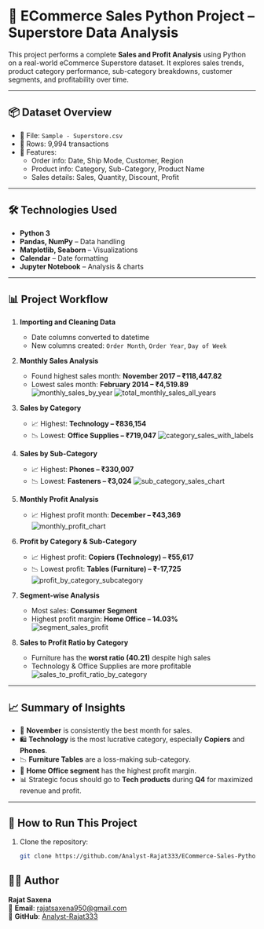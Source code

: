 # 🛒 ECommerce Sales Python Project – Superstore Data Analysis

This project performs a complete **Sales and Profit Analysis** using Python on a real-world eCommerce Superstore dataset. It explores sales trends, product category performance, sub-category breakdowns, customer segments, and profitability over time.

---

## 📦 Dataset Overview

- 📁 File: `Sample - Superstore.csv`
- 🔢 Rows: 9,994 transactions
- 🧾 Features:
  - Order info: Date, Ship Mode, Customer, Region
  - Product info: Category, Sub-Category, Product Name
  - Sales details: Sales, Quantity, Discount, Profit

---

## 🛠 Technologies Used

- **Python 3**
- **Pandas, NumPy** – Data handling
- **Matplotlib, Seaborn** – Visualizations
- **Calendar** – Date formatting
- **Jupyter Notebook** – Analysis & charts

---

## 📊 Project Workflow

1. **Importing and Cleaning Data**
   - Date columns converted to datetime
   - New columns created: `Order Month`, `Order Year`, `Day of Week`

2. **Monthly Sales Analysis**
   - Found highest sales month: **November 2017 – ₹118,447.82**
   - Lowest sales month: **February 2014 – ₹4,519.89**
  ![monthly_sales_by_year](https://github.com/user-attachments/assets/33b6b992-eeaa-49f6-9557-464f06c31ee8)
  ![total_monthly_sales_all_years](https://github.com/user-attachments/assets/3ec42f78-bd40-45fc-b1f9-bd415cc08356)


3. **Sales by Category**
   - 📈 Highest: **Technology – ₹836,154**
   - 📉 Lowest: **Office Supplies – ₹719,047**
   ![category_sales_with_labels](https://github.com/user-attachments/assets/731bb1d0-252f-47f6-8d4e-9e4b23e15a4c)


4. **Sales by Sub-Category**
   - 📈 Highest: **Phones – ₹330,007**
   - 📉 Lowest: **Fasteners – ₹3,024**
   ![sub_category_sales_chart](https://github.com/user-attachments/assets/8ebd62ff-d8cd-4b91-a3aa-2f18c0035fc5)


5. **Monthly Profit Analysis**
   - 📈 Highest profit month: **December – ₹43,369**
   ![monthly_profit_chart](https://github.com/user-attachments/assets/d20235f3-7208-42f1-b321-f435708515ee)


6. **Profit by Category & Sub-Category**
   - 📈 Highest profit: **Copiers (Technology) – ₹55,617**
   - 📉 Lowest profit: **Tables (Furniture) – ₹-17,725**
   ![profit_by_category_subcategory](https://github.com/user-attachments/assets/585b82e2-e16c-42c0-b6bd-a4eeea8c63ae)


7. **Segment-wise Analysis**
   - Most sales: **Consumer Segment**
   - Highest profit margin: **Home Office – 14.03%**
   ![segment_sales_profit](https://github.com/user-attachments/assets/fddba26d-dbed-41f8-af26-d73546909cc9)


8. **Sales to Profit Ratio by Category**
   - Furniture has the **worst ratio (40.21)** despite high sales
   - Technology & Office Supplies are more profitable
   ![sales_to_profit_ratio_by_category](https://github.com/user-attachments/assets/fa9fd8b2-aad4-4b61-a18a-941227009b7b)


---

## 📈 Summary of Insights

- 📆 **November** is consistently the best month for sales.
- 🛍️ **Technology** is the most lucrative category, especially **Copiers** and **Phones**.
- 📉 **Furniture Tables** are a loss-making sub-category.
- 👤 **Home Office segment** has the highest profit margin.
- 📊 Strategic focus should go to **Tech products** during **Q4** for maximized revenue and profit.

---

## 🚀 How to Run This Project

1. Clone the repository:
   ```bash
   git clone https://github.com/Analyst-Rajat333/ECommerce-Sales-Python-Project.git


## 👨‍💻 Author

**Rajat Saxena**  
📧 **Email**: [rajatsaxena950@gmail.com](mailto:rajatsaxena950@gmail.com)  
🔗 **GitHub**: [Analyst-Rajat333](https://github.com/Analyst-Rajat333)
